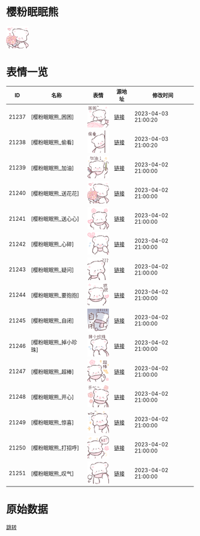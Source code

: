 # 樱粉眠眠熊

<img src="./cover.png" height="60" alt="cover" />

# 表情一览

|ID|名称|表情|源地址|修改时间|
|----|----|----|----|----|
|21237|[樱粉眠眠熊_困困]|<img src="./pic/021237_%5B樱粉眠眠熊_困困%5D.png" height="60" alt="困困"/>|[链接](https://i0.hdslb.com/bfs/garb/e0612a8a3c1876551fc86a87896b0dd19ead782a.png)|2023-04-03 21:00:20|
|21238|[樱粉眠眠熊_偷看]|<img src="./pic/021238_%5B樱粉眠眠熊_偷看%5D.png" height="60" alt="偷看"/>|[链接](https://i0.hdslb.com/bfs/garb/eee3a78c6b18dfcf9cf58f013eed3edad08d3ee5.png)|2023-04-03 21:00:20|
|21239|[樱粉眠眠熊_加油]|<img src="./pic/021239_%5B樱粉眠眠熊_加油%5D.png" height="60" alt="加油"/>|[链接](https://i0.hdslb.com/bfs/garb/0c4d29c929f11f7bd589522d7af990f0e0611583.png)|2023-04-02 21:00:00|
|21240|[樱粉眠眠熊_送花花]|<img src="./pic/021240_%5B樱粉眠眠熊_送花花%5D.png" height="60" alt="送花花"/>|[链接](https://i0.hdslb.com/bfs/garb/fc8c0a996ace43fd61bc0608d9a1e8524ae4c8b7.png)|2023-04-02 21:00:00|
|21241|[樱粉眠眠熊_送心心]|<img src="./pic/021241_%5B樱粉眠眠熊_送心心%5D.png" height="60" alt="送心心"/>|[链接](https://i0.hdslb.com/bfs/garb/f1af915afbe7c7c5b4b6c26e6f60b620e918f6c0.png)|2023-04-02 21:00:00|
|21242|[樱粉眠眠熊_心碎]|<img src="./pic/021242_%5B樱粉眠眠熊_心碎%5D.png" height="60" alt="心碎"/>|[链接](https://i0.hdslb.com/bfs/garb/461bec0cf9103be2a28f6dabc0a74490025b15d9.png)|2023-04-02 21:00:00|
|21243|[樱粉眠眠熊_疑问]|<img src="./pic/021243_%5B樱粉眠眠熊_疑问%5D.png" height="60" alt="疑问"/>|[链接](https://i0.hdslb.com/bfs/garb/1968e85f4fea3acf09518a3caebc37ec2165d8bf.png)|2023-04-02 21:00:00|
|21244|[樱粉眠眠熊_要抱抱]|<img src="./pic/021244_%5B樱粉眠眠熊_要抱抱%5D.png" height="60" alt="要抱抱"/>|[链接](https://i0.hdslb.com/bfs/garb/baf18cf62fc34ef5f88a3613bea4fc151c4e98cb.png)|2023-04-02 21:00:00|
|21245|[樱粉眠眠熊_自闭]|<img src="./pic/021245_%5B樱粉眠眠熊_自闭%5D.png" height="60" alt="自闭"/>|[链接](https://i0.hdslb.com/bfs/garb/737f8ae233663afe0db15ce69767115a3949e300.png)|2023-04-02 21:00:00|
|21246|[樱粉眠眠熊_掉小珍珠]|<img src="./pic/021246_%5B樱粉眠眠熊_掉小珍珠%5D.png" height="60" alt="掉小珍珠"/>|[链接](https://i0.hdslb.com/bfs/garb/ee097606855199ccfc5ef5dfd04a2d72ad66fa62.png)|2023-04-02 21:00:00|
|21247|[樱粉眠眠熊_超棒]|<img src="./pic/021247_%5B樱粉眠眠熊_超棒%5D.png" height="60" alt="超棒"/>|[链接](https://i0.hdslb.com/bfs/garb/b8aea499e4c3b1af3585f9d86b9032d2884c9f1b.png)|2023-04-02 21:00:00|
|21248|[樱粉眠眠熊_开心]|<img src="./pic/021248_%5B樱粉眠眠熊_开心%5D.png" height="60" alt="开心"/>|[链接](https://i0.hdslb.com/bfs/garb/73d90c170034a85224aa51c308cab2c24ab8fd61.png)|2023-04-02 21:00:00|
|21249|[樱粉眠眠熊_惊喜]|<img src="./pic/021249_%5B樱粉眠眠熊_惊喜%5D.png" height="60" alt="惊喜"/>|[链接](https://i0.hdslb.com/bfs/garb/42331b658061e53add05fcdf816afc7ccfe7ea22.png)|2023-04-02 21:00:00|
|21250|[樱粉眠眠熊_打招呼]|<img src="./pic/021250_%5B樱粉眠眠熊_打招呼%5D.png" height="60" alt="打招呼"/>|[链接](https://i0.hdslb.com/bfs/garb/642bee2db15c0a351cb2de2f587aafe810dbaf45.png)|2023-04-02 21:00:00|
|21251|[樱粉眠眠熊_叹气]|<img src="./pic/021251_%5B樱粉眠眠熊_叹气%5D.png" height="60" alt="叹气"/>|[链接](https://i0.hdslb.com/bfs/garb/ae479ea4f4526f598488f8ba34fac2352e2f3377.png)|2023-04-02 21:00:00|

# 原始数据

[跳转](./raw.json)

